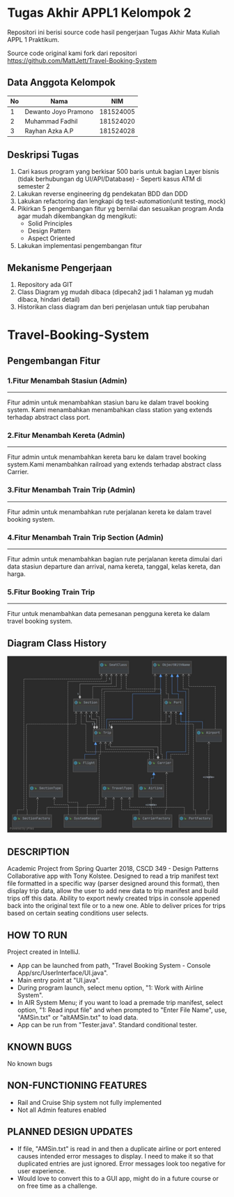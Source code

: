# Tugas Akhir APPL1 Kelompok 2
Repositori ini berisi source code hasil pengerjaan Tugas Akhir Mata Kuliah APPL 1 Praktikum.

Source code original kami fork dari repositori https://github.com/MattJett/Travel-Booking-System

## Data Anggota Kelompok

No | Nama | NIM
------------ | ------------- | -------------
1 | Dewanto Joyo Pramono | 181524005
2 | Muhammad Fadhil | 181524020
3 | Rayhan Azka A.P | 181524028

## Deskripsi Tugas
1. Cari kasus program yang berkisar 500 baris untuk bagian Layer bisnis (tidak berhubungan dg UI/API/Database) - Seperti kasus ATM di semester 2
2. Lakukan reverse engineering dg pendekatan BDD dan DDD
3. Lakukan refactoring dan lengkapi dg test-automation(unit testing, mock)
4. Pikirkan 5 pengembangan fitur yg bernilai dan sesuaikan program Anda agar mudah dikembangkan dg mengikuti: 
    - Solid Principles
    - Design Pattern
    - Aspect Oriented
5. Lakukan implementasi pengembangan fitur

## Mekanisme Pengerjaan
1. Repository ada GIT
2. Class Diagram yg mudah dibaca (dipecah2 jadi 1 halaman yg mudah dibaca, hindari detail)
3. Historikan class diagram dan beri penjelasan untuk tiap perubahan

# Travel-Booking-System

## Pengembangan Fitur
### 1.Fitur Menambah Stasiun (Admin)
-----------
Fitur admin untuk menambahkan stasiun baru ke dalam travel booking system. Kami menambahkan menambahkan class station yang extends terhadap abstract class port. 
### 2.Fitur Menambah Kereta (Admin)
-----------
Fitur admin untuk menambahkan kereta baru ke dalam travel booking system.Kami menambahkan railroad yang extends terhadap abstract class Carrier.
### 3.Fitur Menambah Train Trip (Admin)
-----------
Fitur admin untuk menambahkan rute perjalanan kereta ke dalam travel booking system. 
### 4.Fitur Menambah Train Trip Section (Admin)
-----------
Fitur admin untuk menambahkan bagian rute perjalanan kereta dimulai dari data stasiun departure dan arrival, nama kereta, tanggal, kelas kereta, dan harga.  
### 5.Fitur Booking Train Trip
-----------
Fitur untuk menambahkan data pemesanan pengguna kereta ke dalam travel booking system. 

## Diagram Class History
![ClassDiagram1.jpg](https://github.com/RayhanAnandhias/Kel2-TugasAkhirAPPL1/blob/master/classDiagram1.jpg?raw=true)

DESCRIPTION
-----------
Academic Project from Spring Quarter 2018, CSCD 349 - Design Patterns
Collaborative app with Tony Kolstee. Designed to read a trip manifest text file formatted in a specific way (parser designed around this format), then display trip data, allow the user to add new data to trip manifest and build trips off this data. Ability to export newly created trips in console appened back into the original text file or to a new one. Able to deliver prices for trips based on certain seating conditions user selects.

HOW TO RUN
----------
Project created in IntelliJ. 
* App can be launched from path, "Travel Booking System - Console App/src/UserInterface/UI.java".
* Main entry point at "UI.java". 
* During program launch, select menu option, "1: Work with Airline System".
* In AIR System Menu; if you want to load a premade trip manifest, select option, "1: Read input file" and when prompted to "Enter File Name", use, "AMSin.txt" or "altAMSin.txt" to load data.
* App can be run from "Tester.java". Standard conditional tester.

KNOWN BUGS
----------
No known bugs

NON-FUNCTIONING FEATURES
------------------------

* Rail and Cruise Ship system not fully implemented
* Not all Admin features enabled

PLANNED DESIGN UPDATES
----------------------
* If file, "AMSin.txt" is read in and then a duplicate airline or port entered causes intended error messages to display. I need to make it so that duplicated entries are just ignored. Error messages look too negative for user experience.
* Would love to convert this to a GUI app, might do in a future course or on free time as a challenge.
